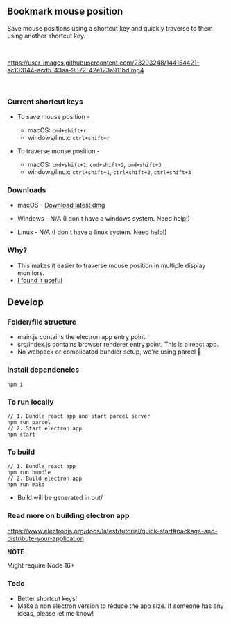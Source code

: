 ## Bookmark mouse position

Save mouse positions using a shortcut key and quickly traverse to them using another shortcut key.

<br />

https://user-images.githubusercontent.com/23293248/144154421-ac103144-acd5-43aa-9372-42e123a911bd.mp4

<br />

### Current shortcut keys

- To save mouse position -

  - macOS: `cmd+shift+r`
  - windows/linux: `ctrl+shift+r`

- To traverse mouse position -
  - macOS: `cmd+shift+1`, `cmd+shift+2`, `cmd+shift+3`
  - windows/linux: `ctrl+shift+1`, `ctrl+shift+2`, `ctrl+shift+3`

### Downloads

- macOS - <a href="https://github.com/intergalacticspacehighway/bookmark-mouse-position/releases/download/v1/Bookmark.mouse.position.dmg" download>Download latest dmg</a>

- Windows - N/A (I don't have a windows system. Need help!)

- Linux - N/A (I don't have a linux system. Need help!)

### Why?

- This makes it easier to traverse mouse position in multiple display monitors.
- [I found it useful](https://twitter.com/nishanbende/status/1465791430312398862)

## Develop

### Folder/file structure

- main.js contains the electron app entry point.
- src/index.js contains browser renderer entry point. This is a react app.
- No webpack or complicated bundler setup, we're using parcel 🎉

### Install dependencies

```
npm i
```

### To run locally

```
// 1. Bundle react app and start parcel server
npm run parcel
// 2. Start electron app
npm start
```

### To build

```
// 1. Bundle react app
npm run bundle
// 2. Build electron app
npm run make
```

- Build will be generated in out/

### Read more on building electron app

https://www.electronjs.org/docs/latest/tutorial/quick-start#package-and-distribute-your-application

**NOTE**

Might require Node 16+

### Todo

- Better shortcut keys!
- Make a non electron version to reduce the app size.
  If someone has any ideas, please let me know!
